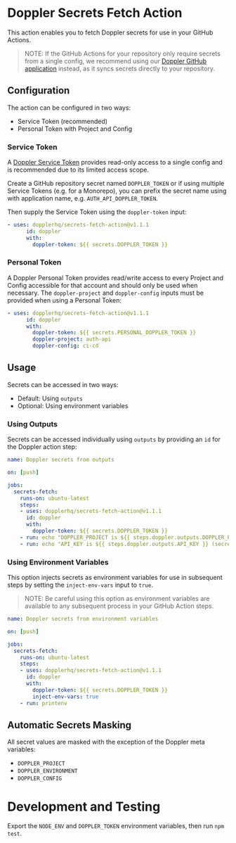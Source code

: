 # Doppler Secrets Fetch Action

This action enables you to fetch Doppler secrets for use in your GitHub Actions.

> NOTE: If the GitHub Actions for your repository only require secrets from a single config, we recommend using our [Doppler GitHub application](https://github.com/apps/doppler-secrets-manager/) instead, as it syncs secrets directly to your repository.

## Configuration

The action can be configured in two ways:

* Service Token (recommended)
* Personal Token with Project and Config

### Service Token

A [Doppler Service Token](https://docs.doppler.com/docs/service-tokens) provides read-only access to a single config and is recommended due to its limited access scope.

Create a GitHub repository secret named `DOPPLER_TOKEN` or if using multiple Service Tokens (e.g. for a Monorepo), you can prefix the secret name using with application name, e.g. `AUTH_API_DOPPLER_TOKEN`.

Then supply the Service Token using the `doppler-token` input:

```yaml
- uses: dopplerhq/secrets-fetch-action@v1.1.1
      id: doppler
      with:
        doppler-token: ${{ secrets.DOPPLER_TOKEN }}
```

### Personal Token

A Doppler Personal Token provides read/write access to every Project and Config accessible for that account and should only be used when necessary. The `doppler-project` and `doppler-config` inputs must be provided when using a Personal Token:

```yaml
- uses: dopplerhq/secrets-fetch-action@v1.1.1
      id: doppler
      with:
        doppler-token: ${{ secrets.PERSONAL_DOPPLER_TOKEN }}
        doppler-project: auth-api
        doppler-config: ci-cd
```

## Usage

Secrets can be accessed in two ways:

- Default: Using `outputs`
- Optional: Using environment variables

### Using Outputs

Secrets can be accessed individually using `outputs` by providing an `id` for the Doppler action step:

```yaml
name: Doppler secrets from outputs

on: [push]

jobs:
  secrets-fetch:
    runs-on: ubuntu-latest
    steps:
    - uses: dopplerhq/secrets-fetch-action@v1.1.1
      id: doppler
      with:
        doppler-token: ${{ secrets.DOPPLER_TOKEN }}
    - run: echo "DOPPLER_PROJECT is ${{ steps.doppler.outputs.DOPPLER_PROJECT }} (Doppler meta environment variables are unmasked)"
    - run: echo "API_KEY is ${{ steps.doppler.outputs.API_KEY }} (secret masked output)"
```

### Using Environment Variables

This option injects secrets as environment variables for use in subsequent steps by setting the `inject-env-vars` input to `true`.

> NOTE: Be careful using this option as environment variables are available to any subsequent process in your GitHub Action steps.

```yaml
name: Doppler secrets from environment variables

on: [push]

jobs:
  secrets-fetch:
    runs-on: ubuntu-latest
    steps:
    - uses: dopplerhq/secrets-fetch-action@v1.1.1
      id: doppler
      with:
        doppler-token: ${{ secrets.DOPPLER_TOKEN }}
        inject-env-vars: true
    - run: printenv
```

## Automatic Secrets Masking

All secret values are masked with the exception of the Doppler meta variables:

- `DOPPLER_PROJECT`
- `DOPPLER_ENVIRONMENT`
- `DOPPLER_CONFIG`

# Development and Testing

Export the `NODE_ENV` and `DOPPLER_TOKEN` environment variables, then run `npm test`.
